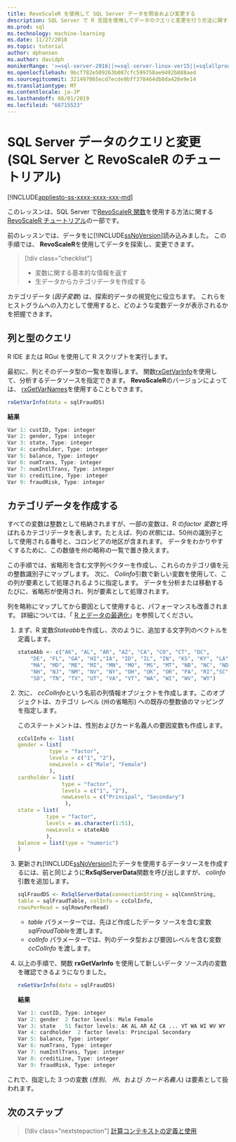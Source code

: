 ```yaml
---
title: RevoScaleR を使用して SQL Server データを照会および変更する
description: SQL Server で R 言語を使用してデータのクエリと変更を行う方法に関するチュートリアルです。
ms.prod: sql
ms.technology: machine-learning
ms.date: 11/27/2018
ms.topic: tutorial
author: dphansen
ms.author: davidph
monikerRange: '>=sql-server-2016||>=sql-server-linux-ver15||=sqlallproducts-allversions'
ms.openlocfilehash: 9bcf782e509263b087cfc599758ae9492b888aed
ms.sourcegitcommit: 321497065ecd7ecde9bff378464db8da426e9e14
ms.translationtype: MT
ms.contentlocale: ja-JP
ms.lasthandoff: 08/01/2019
ms.locfileid: "68715523"
---
```

# <a name="query-and-modify-the-sql-server-data-sql-server-and-revoscaler-tutorial"></a>SQL Server データのクエリと変更 (SQL Server と RevoScaleR のチュートリアル)
[!INCLUDE[appliesto-ss-xxxx-xxxx-xxx-md](../../includes/appliesto-ss-xxxx-xxxx-xxx-md.md)]

このレッスンは、SQL Server で[RevoScaleR 関数](https://docs.microsoft.com/machine-learning-server/r-reference/revoscaler/revoscaler)を使用する方法に関する[RevoScaleR チュートリアル](deepdive-data-science-deep-dive-using-the-revoscaler-packages.md)の一部です。

前のレッスンでは、データをに[!INCLUDE[ssNoVersion](../../includes/ssnoversion-md.md)]読み込みました。 この手順では、 **RevoScaleR**を使用してデータを探索し、変更できます。

> [!div class="checklist"]
> * 変数に関する基本的な情報を返す
> * 生データからカテゴリデータを作成する

カテゴリデータ (*因子変数*) は、探索的データの視覚化に役立ちます。 これらをヒストグラムへの入力として使用すると、どのような変数データが表示されるかを把握できます。

## <a name="query-for-columns-and-types"></a>列と型のクエリ

R IDE または RGui を使用して R スクリプトを実行します。 

最初に、列とそのデータ型の一覧を取得します。 関数[rxGetVarInfo](https://docs.microsoft.com/machine-learning-server/r-reference/revoscaler/rxgetvarinfoxdf)を使用して、分析するデータソースを指定できます。 **RevoScaleR**のバージョンによっては、 [rxGetVarNames](https://docs.microsoft.com/machine-learning-server/r-reference/revoscaler/rxgetvarnames)を使用することもできます。 
  
```R
rxGetVarInfo(data = sqlFraudDS)
```

**結果**

```R
Var 1: custID, Type: integer
Var 2: gender, Type: integer
Var 3: state, Type: integer
Var 4: cardholder, Type: integer
Var 5: balance, Type: integer
Var 6: numTrans, Type: integer
Var 7: numIntlTrans, Type: integer
Var 8: creditLine, Type: integer
Var 9: fraudRisk, Type: integer
```

## <a name="create-categorical-data"></a>カテゴリデータを作成する

すべての変数は整数として格納されますが、一部の変数は、R の*factor 変数*と呼ばれるカテゴリデータを表します。たとえば、列の*状態*には、50州の識別子として使用される番号と、コロンビアの地区が含まれます。 データをわかりやすくするために、この数値を州の略称の一覧で置き換えます。

この手順では、省略形を含む文字列ベクターを作成し、これらのカテゴリ値を元の整数識別子にマップします。 次に、 *Colinfo*引数で新しい変数を使用して、この列が要素として処理されるように指定します。 データを分析または移動するたびに、省略形が使用され、列が要素として処理されます。

列を略称にマップしてから要因として使用すると、パフォーマンスも改善されます。 詳細については、「 [R とデータの最適化](../r/r-and-data-optimization-r-services.md)」を参照してください。

1. まず、R 変数*Stateabb*を作成し、次のように、追加する文字列のベクトルを定義します。
  
    ```R
    stateAbb <- c("AK", "AL", "AR", "AZ", "CA", "CO", "CT", "DC",
        "DE", "FL", "GA", "HI","IA", "ID", "IL", "IN", "KS", "KY", "LA",
        "MA", "MD", "ME", "MI", "MN", "MO", "MS", "MT", "NB", "NC", "ND",
        "NH", "NJ", "NM", "NV", "NY", "OH", "OK", "OR", "PA", "RI","SC",
        "SD", "TN", "TX", "UT", "VA", "VT", "WA", "WI", "WV", "WY")
    ```

2. 次に、 *ccColInfo*という名前の列情報オブジェクトを作成します。このオブジェクトは、カテゴリ レベル (州の省略形) への既存の整数値のマッピングを指定します。
  
    このステートメントは、性別およびカード名義人の要因変数も作成します。
  
    ```R
    ccColInfo <- list(
    gender = list(
              type = "factor",
              levels = c("1", "2"),
              newLevels = c("Male", "Female")
              ),
    cardholder = list(
                  type = "factor",
                  levels = c("1", "2"),
                  newLevels = c("Principal", "Secondary")
                   ),
    state = list(
             type = "factor",
             levels = as.character(1:51),
             newLevels = stateAbb
             ),
    balance = list(type = "numeric")
    )
    ```
  
3. 更新され[!INCLUDE[ssNoVersion](../../includes/ssnoversion-md.md)]たデータを使用するデータソースを作成するには、前と同じように**RxSqlServerData**関数を呼び出しますが、 *colinfo*引数を追加します。
  
    ```R
    sqlFraudDS <- RxSqlServerData(connectionString = sqlConnString,
    table = sqlFraudTable, colInfo = ccColInfo,
    rowsPerRead = sqlRowsPerRead)
    ```
  
    - *table* パラメーターでは、先ほど作成したデータ ソースを含む変数 *sqlFraudTable*を渡します。
    - *colInfo* パラメーターでは、列のデータ型および要因レベルを含む変数 *ccColInfo* を渡します。

4.  以上の手順で、関数 **rxGetVarInfo** を使用して新しいデータ ソース内の変数を確認できるようになりました。
  
    ```R
    rxGetVarInfo(data = sqlFraudDS)
    ```

    **結果**
    
    ```R
    Var 1: custID, Type: integer
    Var 2: gender  2 factor levels: Male Female
    Var 3: state   51 factor levels: AK AL AR AZ CA ... VT WA WI WV WY
    Var 4: cardholder  2 factor levels: Principal Secondary
    Var 5: balance, Type: integer
    Var 6: numTrans, Type: integer
    Var 7: numIntlTrans, Type: integer
    Var 8: creditLine, Type: integer
    Var 9: fraudRisk, Type: integer
    ```

これで、指定した 3 つの変数 (*性別*、 *州*、および *カード名義人*) は要素として扱われます。

## <a name="next-steps"></a>次のステップ

> [!div class="nextstepaction"]
> [計算コンテキストの定義と使用](../../advanced-analytics/tutorials/deepdive-define-and-use-compute-contexts.md)